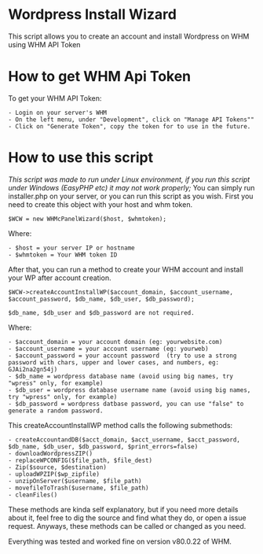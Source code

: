 # Wordpress Install Wizard
This script allows you to create an account and install Wordpress on WHM using WHM API Token

# How to get WHM Api Token
To get your WHM API Token:

    - Login on your server's WHM
    - On the left menu, under "Development", click on "Manage API Tokens""
    - Click on "Generate Token", copy the token for to use in the future.
    
# How to use this script
*This script was made to run under Linux environment, if you run this script under Windows (EasyPHP etc) it may not work properly;*
You can simply run installer.php on your server, or you can run this script as you wish.
First you need to create this object with your host and whm token.

	$WCW = new WHMcPanelWizard($host, $whmtoken);

Where:

    - $host = your server IP or hostname
    - $whmtoken = Your WHM token ID
    
After that, you can run a method to create your WHM account and install your WP after account creation.

	$WCW->createAccountInstallWP($account_domain, $account_username, $account_password, $db_name, $db_user, $db_password);

	$db_name, $db_user and $db_password are not required.
	

Where:

	- $account_domain = your account domain (eg: yourwebsite.com)
    - $account_username = your account username (eg: yourweb)
    - $account_password = your account password  (try to use a strong password with chars, upper and lower cases, and numbers, eg: GJAi2na2gn54j)
    - $db_name = wordpress database name (avoid using big names, try "wpress" only, for example)
    - $db_user = wordpress database username name (avoid using big names, try "wpress" only, for example)
    - $db_password = wordpress datbase password, you can use "false" to generate a random password.
    
This createAccountInstallWP method calls the following submethods:

    - createAccountandDB($acct_domain, $acct_username, $acct_password, $db_name, $db_user, $db_password, $print_errors=false)
    - downloadWordpressZIP()
    - replaceWPCONFIG($file_path, $file_dest)
    - Zip($source, $destination)
    - uploadWPZIP($wp_zipfile)
    - unzipOnServer($username, $file_path)
    - movefileToTrash($username, $file_path)
    - cleanFiles()
    
These methods are kinda self explanatory, but if you need more details about it, feel free to dig the source and find what they do, or open a issue request.
Anyways, these methods can be called or changed as you need.

Everything was tested and worked fine on version v80.0.22 of WHM.

